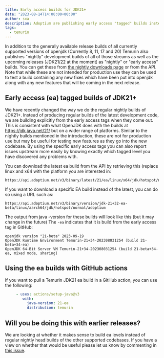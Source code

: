 ```yaml
---
title: Early access builds for JDK21+
date: "2023-08-14T14:00:00+00:00"
author: sxa
description: Adoptium are publishing early access "tagged" builds instead of nightlies for JDK21+
tags:
  - temurin
---
```

In addition to the generally available release builds of all currently supported
versions of openjdk (Currently 8, 11, 17 and 20) Temurin also publishes "nightly"
development builds of all of those streams as well as the upcoming releases (JDK21/22
at the moment) as "nightly" or "early access" builds. You can get these from
[the nightly downloads page](https://adoptium.net/temurin/nightly/?version=21)
or from the API. Note that while these are
not intended for production use they can be used to test a build containing any
new fixes which have been put into openjdk along with any new features that
will be coming in the next release.

## Early access (ea) tagged builds of JDK21+

We have recently changed the way we do the regular nightly builds of JDK21+.
Instead of producing regular builds of the latest development code, we are
building explicitly from the early access tags when they come out.  This is
consistent with what OpenJDK does with the builds at
https://jdk.java.net/21/ but on a wider range of platforms.  Similar to the
nightly builds mentioned in the introduction, these are not for production
use but may be useful for testing new features as they go into the new
codebase.  By using the specific early access tags you can also report
issues upstream more easily by knowing exactly which tagged level you have
discovered any problems with.

You can download the latest ea build from the API by retrieving this (replace
linux and x64 with the platform you are interested in:

```text
https://api.adoptium.net/v3/binary/latest/21/ea/linux/x64/jdk/hotspot/normal/adoptium
```

If you want to download a specific EA build instead of the latest, you can
do so using a URL such as:

```text
https://api.adoptium.net/v3/binary/version/jdk-21+32-ea-beta/linux/aarch64/jdk/hotspot/normal/adoptium
```

The output from java -version for these builds will look like this (but it
may change in the future) The `-ea` indicates that it is build from the
early access tag in GitHub:

```output
openjdk version "21-beta" 2023-09-19
OpenJDK Runtime Environment Temurin-21+34-202308031254 (build 21-beta+34-ea)
OpenJDK 64-Bit Server VM Temurin-21+34-202308031254 (build 21-beta+34-ea, mixed mode, sharing)
```

## Using the ea builds with GitHub actions

If you want to pull a Temurin JDK21 ea build in a GitHub action, you can use
the following:

```yaml
     - uses: actions/setup-java@v3
        with:
          java-version: 21-ea
          distribution: temurin
```

## Will you be doing this with earlier releases?

We are looking at whether it makes sense to build ea levels instead of
regular nightly head builds of the other supported codebases. If you have a
view on whether that would be useful please let us know by commenting in
[this issue](https://github.com/adoptium/temurin-build/issues/3450).
